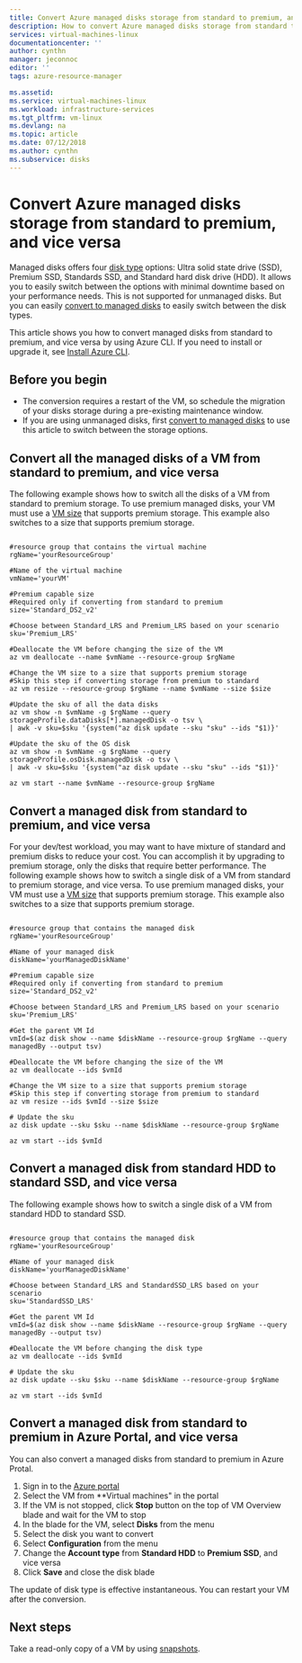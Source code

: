```yaml
---
title: Convert Azure managed disks storage from standard to premium, and vice versa | Microsoft Docs
description: How to convert Azure managed disks storage from standard to premium, and vice versa, by using Azure CLI.
services: virtual-machines-linux
documentationcenter: ''
author: cynthn
manager: jeconnoc
editor: ''
tags: azure-resource-manager

ms.assetid: 
ms.service: virtual-machines-linux
ms.workload: infrastructure-services
ms.tgt_pltfrm: vm-linux
ms.devlang: na
ms.topic: article
ms.date: 07/12/2018
ms.author: cynthn
ms.subservice: disks
---
```


# Convert Azure managed disks storage from standard to premium, and vice versa

Managed disks offers four [disk type](disks-types.md) options: Ultra solid state drive (SSD), Premium SSD, Standards SSD, and Standard hard disk drive (HDD). It allows you to easily switch between the options with minimal downtime based on your performance needs. This is not supported for unmanaged disks. But you can easily [convert to managed disks](convert-unmanaged-to-managed-disks.md) to easily switch between the disk types.

This article shows you how to convert managed disks from standard to premium, and vice versa by using Azure CLI. If you need to install or upgrade it, see [Install Azure CLI](/cli/azure/install-azure-cli). 

## Before you begin

* The conversion requires a restart of the VM, so schedule the migration of your disks storage during a pre-existing maintenance window. 
* If you are using unmanaged disks, first [convert to managed disks](convert-unmanaged-to-managed-disks.md) to use this article to switch between the storage options.


## Convert all the managed disks of a VM from standard to premium, and vice versa

The following example shows how to switch all the disks of a VM from standard to premium storage. To use premium managed disks, your VM must use a [VM size](sizes.md) that supports premium storage. This example also switches to a size that supports premium storage.

 ```azurecli

#resource group that contains the virtual machine
rgName='yourResourceGroup'

#Name of the virtual machine
vmName='yourVM'

#Premium capable size 
#Required only if converting from standard to premium
size='Standard_DS2_v2'

#Choose between Standard_LRS and Premium_LRS based on your scenario
sku='Premium_LRS'

#Deallocate the VM before changing the size of the VM
az vm deallocate --name $vmName --resource-group $rgName

#Change the VM size to a size that supports premium storage 
#Skip this step if converting storage from premium to standard
az vm resize --resource-group $rgName --name $vmName --size $size

#Update the sku of all the data disks 
az vm show -n $vmName -g $rgName --query storageProfile.dataDisks[*].managedDisk -o tsv \
 | awk -v sku=$sku '{system("az disk update --sku "sku" --ids "$1)}'

#Update the sku of the OS disk
az vm show -n $vmName -g $rgName --query storageProfile.osDisk.managedDisk -o tsv \
| awk -v sku=$sku '{system("az disk update --sku "sku" --ids "$1)}'

az vm start --name $vmName --resource-group $rgName

```
## Convert a managed disk from standard to premium, and vice versa

For your dev/test workload, you may want to have mixture of standard and premium disks to reduce your cost. You can accomplish it by upgrading to premium storage, only the disks that require better performance. The following example shows how to switch a single disk of a VM from standard to premium storage, and vice versa. To use premium managed disks, your VM must use a [VM size](sizes.md) that supports premium storage. This example also switches to a size that supports premium storage.

 ```azurecli

#resource group that contains the managed disk
rgName='yourResourceGroup'

#Name of your managed disk
diskName='yourManagedDiskName'

#Premium capable size 
#Required only if converting from standard to premium
size='Standard_DS2_v2'

#Choose between Standard_LRS and Premium_LRS based on your scenario
sku='Premium_LRS'

#Get the parent VM Id 
vmId=$(az disk show --name $diskName --resource-group $rgName --query managedBy --output tsv)

#Deallocate the VM before changing the size of the VM
az vm deallocate --ids $vmId 

#Change the VM size to a size that supports premium storage 
#Skip this step if converting storage from premium to standard
az vm resize --ids $vmId --size $size

# Update the sku
az disk update --sku $sku --name $diskName --resource-group $rgName 

az vm start --ids $vmId 
```

## Convert a managed disk from standard HDD to standard SSD, and vice versa

The following example shows how to switch a single disk of a VM from standard HDD to standard SSD.

 ```azurecli

#resource group that contains the managed disk
rgName='yourResourceGroup'

#Name of your managed disk
diskName='yourManagedDiskName'

#Choose between Standard_LRS and StandardSSD_LRS based on your scenario
sku='StandardSSD_LRS'

#Get the parent VM Id 
vmId=$(az disk show --name $diskName --resource-group $rgName --query managedBy --output tsv)

#Deallocate the VM before changing the disk type
az vm deallocate --ids $vmId 

# Update the sku
az disk update --sku $sku --name $diskName --resource-group $rgName 

az vm start --ids $vmId 
```

## Convert a managed disk from standard to premium in Azure Portal, and vice versa

You can also convert a managed disks from standard to premium in Azure Protal.

1. Sign in to the [Azure portal](https://portal.azure.com)
2. Select the VM from **Virtual machines" in the portal
3. If the VM is not stopped, click **Stop** button on the top of VM Overview blade and wait for the VM to stop
3. In the blade for the VM, select **Disks** from the menu
4. Select the disk you want to convert
5. Select **Configuration** from the menu
6. Change the **Account type** from **Standard HDD** to **Premium SSD**, and vice versa
7. Click **Save** and close the disk blade

The update of disk type is effective instantaneous. You can restart your VM after the conversion.

## Next steps

Take a read-only copy of a VM by using [snapshots](snapshot-copy-managed-disk.md).

